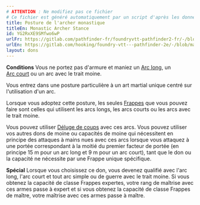 ```yaml
---
# ATTENTION : Ne modifiez pas ce fichier
# Ce fichier est généré automatiquement par un script d'après les données du module Foundry VTT officiel et de sa traduction
title: Posture de l'archer monastique
titleEn: Monastic Archer Stance
id: YG2RxXE9SMfwo6wP
urlFr: https://gitlab.com/pathfinder-fr/foundryvtt-pathfinder2-fr/-/blob/master/data/feats/YG2RxXE9SMfwo6wP.htm
urlEn: https://gitlab.com/hooking/foundry-vtt---pathfinder-2e/-/blob/master/packs/data/feats.db/monastic-archer-stance.json
layout: dons
---
```

**Conditions** Vous ne portez pas d'armure et maniez un [Arc long](../équipements/arc-long.html), un   
[Arc court](../équipements/arc-court.html) ou un arc avec le trait moine.

Vous entrez dans une posture particulière à un art martial unique centré sur l'utilisation d'un arc.

Lorsque vous adoptez cette posture, les seules [Frappes](../actions/frapper.html) que vous pouvez faire sont celles qui utilisent les arcs longs, les arcs courts ou les arcs avec le trait moine.

Vous pouvez utiliser [Déluge de coups](../actions/déluge-de-coups.html) avec ces arcs. Vous pouvez utiliser vos autres dons de moine ou capacités de moine qui nécessitent en principe des attaques à mains nues avec ces arcs lorsque vous attaquez à une portée correspondant à la moitié du premier facteur de portée (en principe 15 m pour un arc long et 9 m pour un arc court), tant que le don ou la capacité ne nécessite par une Frappe unique spécifique.

**Spécial** Lorsque vous choisissez ce don, vous devenez qualifié avec l'arc long, l'arc court et tout arc simple ou de guerre avec le trait moine. Si vous obtenez la capacité de classe Frappes expertes, votre rang de maîtrise avec ces armes passe à expert et si vous obtenez la capacité de classe Frappes de maître, votre maîtrise avec ces armes passe à maître.
